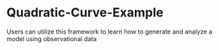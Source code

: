 # Quadratic-Curve-Example
Users can utilize this framework to learn how to generate and analyze a model using observational data

